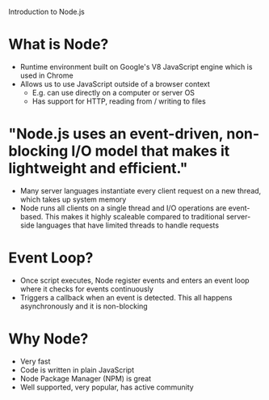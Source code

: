 Introduction to Node.js

# What is Node? 
- Runtime environment built on Google's V8 JavaScript engine which is used in Chrome 
- Allows us to use JavaScript outside of a browser context
	- E.g. can use directly on a computer or server OS
	- Has support for HTTP, reading from / writing to files


# "Node.js uses an event-driven, non-blocking I/O model that makes it lightweight and efficient."
- Many server languages instantiate every client request on a new thread, which takes up system memory
- Node runs all clients on a single thread and I/O operations are event-based. This makes it highly scaleable compared to traditional server-side languages that have limited threads to handle requests

# Event Loop?
- Once script executes, Node register events and enters an event loop where it checks for events continuously
- Triggers a callback when an event is detected. This all happens asynchronously and it is non-blocking 

# Why Node?
- Very fast
- Code is written in plain JavaScript
- Node Package Manager (NPM) is great
- Well supported, very popular, has active community



